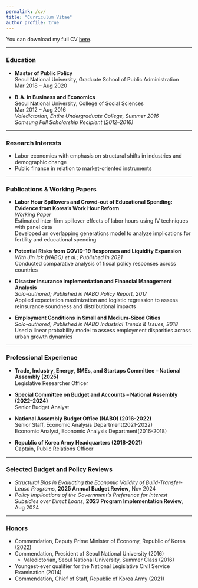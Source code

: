 ```yaml
---
permalink: /cv/
title: "Curriculum Vitae"
author_profile: true
---
```


You can download my full CV [here](../files/Junghwan_Kim_CV.pdf).

---

### Education

- **Master of Public Policy**  
  Seoul National University, Graduate School of Public Administration  
  Mar 2018 – Aug 2020

- **B.A. in Business and Economics**  
  Seoul National University, College of Social Sciences  
  Mar 2012 – Aug 2016  
  *Valedictorian, Entire Undergraduate College, Summer 2016*  
  *Samsung Full Scholarship Recipient (2012–2016)*

---

### Research Interests

- Labor economics with emphasis on structural shifts in industries and demographic change
- Public finance in relation to market-oriented instruments

---

### Publications & Working Papers

- **Labor Hour Spillovers and Crowd-out of Educational Spending: Evidence from Korea’s Work Hour Reform**  
  _Working Paper_  
  Estimated inter-firm spillover effects of labor hours using IV techniques with panel data  
  Developed an overlapping generations model to analyze implications for fertility and educational spending
  
- **Potential Risks from COVID-19 Responses and Liquidity Expansion**  
  _With Jin Ick (NABO) et al.; Published in 2021_  
  Conducted comparative analysis of fiscal policy responses across countries
  
- **Disaster Insurance Implementation and Financial Management Analysis**  
  _Solo-authored; Published in NABO Policy Report, 2017_  
  Applied expectation maximization and logistic regression to assess reinsurance soundness and distributional impacts

- **Employment Conditions in Small and Medium-Sized Cities**  
  _Solo-authored; Published in NABO Industrial Trends & Issues, 2018_  
  Used a linear probability model to assess employment disparities across urban growth dynamics

---

### Professional Experience

- **Trade, Industry, Energy, SMEs, and Startups Committee – National Assembly (2025)**  
  Legislative Researcher Officer  
  
- **Special Committee on Budget and Accounts – National Assembly (2022–2024)**  
  Senior Budget Analyst  
  
- **National Assembly Budget Office (NABO) (2016-2022)**  
  Senior Staff, Economic Analysis Department(2021-2022)  
  Economic Analyst, Economic Analysis Department(2016-2018)

- **Republic of Korea Army Headquarters (2018–2021)**  
  Captain, Public Relations Officer
  
---

### Selected Budget and Policy Reviews

- *Structural Bias in Evaluating the Economic Validity of Build-Transfer-Lease Programs*, **2025 Annual Budget Review**, Nov 2024
- *Policy Implications of the Government’s Preference for Interest Subsidies over Direct Loans*, **2023 Program Implementation Review**, Aug 2024

---

### Honors

- Commendation, Deputy Prime Minister of Economy, Republic of Korea (2022)
- Commendation, President of Seoul National University (2016)
  * Valedictorian, Seoul National University, Summer Class (2016)
- Youngest-ever qualifier for the National Legislative Civil Service Examination (2014)
- Commendation, Chief of Staff, Republic of Korea Army (2021)



